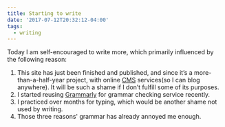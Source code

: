 ```yaml
---
title: Starting to write
date: '2017-07-12T20:32:12-04:00'
tags:
  - writing
---
```


Today I am self-encouraged to write more, which primarily influenced by the following reason:

1. This site has just been finished and published, and since it’s a more-than-a-half-year project, with online [CMS](https://www.netlifycms.org/) services(so I can blog anywhere). It will be such a shame if I don’t fulfill some of its purposes.
2. I started reusing [Grammarly](www.grammarly.com/‎) for grammar checking service recently.
3. I practiced over months for typing, which would be another shame not used by writing.
4. Those three reasons' grammar has already annoyed me enough.
